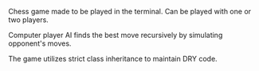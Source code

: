 Chess game made to be played in the terminal. Can be played with one or two players.

Computer player AI finds the best move recursively by simulating opponent's moves.

The game utilizes strict class inheritance to maintain DRY code.
